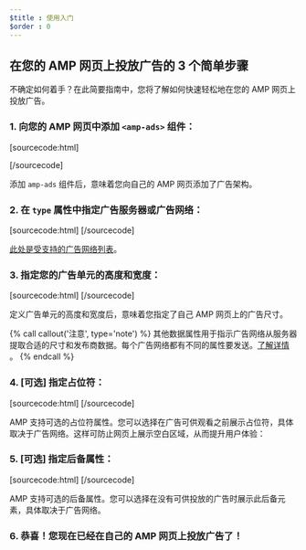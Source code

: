 ```yaml
---
$title : 使用入门
$order : 0
---
```


## 在您的 AMP 网页上投放广告的 3 个简单步骤

不确定如何着手？在此简要指南中，您将了解如何快速轻松地在您的 AMP 网页上投放广告。

###  1. 向您的 AMP 网页中添加 `<amp-ads>` 组件：

[sourcecode:html]

<script async custom-element="amp-ad" src="https://cdn.ampproject.org/v0/amp-ad-0.1.js"></script>

[/sourcecode]

 添加 `amp-ads` 组件后，意味着您向自己的 AMP 网页添加了广告架构。

###  2. 在 `type` 属性中指定广告服务器或广告网络：

[sourcecode:html]
<amp-ad
type="a9">
</amp-ad>
[/sourcecode]

[此处是受支持的广告网络列表](https://www.ampproject.org/docs/reference/components/amp-ad#supported-ad-networks)。

### 3. 指定您的广告单元的高度和宽度：

[sourcecode:html]
<amp-ad width="300"
height="250"
type="a9"
data-aax_size="300x250"
data-aax_pubname="test123"
data-aax_src="302">
</amp-ad>
[/sourcecode]

定义广告单元的高度和宽度后，意味着您指定了自己 AMP 网页上的广告尺寸。

{% call callout('注意', type='note') %}
 其他数据属性用于指示广告网络从服务器提取合适的尺寸和发布商数据。每个广告网络都有不同的属性要发送。[了解详情](https://www.ampproject.org/docs/reference/components/amp-ad#supported-ad-networks)
。 {% endcall %}

###  4. [可选] 指定占位符：

[sourcecode:html]
<amp-ad width="300"
height="200"
type="doubleclick"
data-slot="/4119129/doesnt-exist">
<amp-img placeholder src="placeholder-image.jpg"></amp-img>
</amp-ad>
[/sourcecode]

AMP 支持可选的占位符属性。您可以选择在广告可供观看之前展示占位符，具体取决于广告网络。这样可防止网页上展示空白区域，从而提升用户体验：

###  5. [可选] 指定后备属性：

[sourcecode:html]
<amp-ad width="300"
height="200"
type="doubleclick"
data-slot="/4119129/doesnt-exist">
<amp-img fallback src="fallback-image.jpg"></amp-img>
</amp-ad>
[/sourcecode]

AMP 支持可选的后备属性。您可以选择在没有可供投放的广告时展示此后备元素，具体取决于广告网络。

### 6. 恭喜！您现在已经在自己的 AMP 网页上投放广告了！


